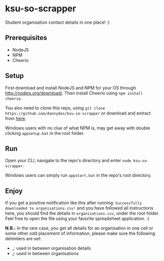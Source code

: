 ksu-so-scrapper
===============
Student organisation contact details in one place! :)

## Prerequisites
* NodeJS
* NPM
* Cheerio

## Setup
First download and install NodeJS and NPM for your OS through http://nodejs.org/download/. Then install Cheerio 
using `` npm install cheerio ``.

You also need to clone this repo, using `` git clone https://github.com/dannydes/ksu-so-scrapper `` or download 
and extract from [here](https://github.com/ictsamalta/ksu-so-scrapper/archive/master.zip).

Windows users with no clue of what NPM is, may get away with double clicking `` appsetup.bat `` in the root folder.

## Run
Open your CLI, navigate to the repo's directory and enter `` node ksu-so-scrapper ``.

Windows users can simply run `` appstart.bat `` in the repo's root directory.

## Enjoy
If you get a positive notification like this after running:
`` Successfully downloaded to organisations.csv! ``
and you have followed all instructions here, you should find the details in `` organisations.csv ``,
under the root folder. Feel free to open the file using your favorite spreadsheet application. :)

**N.B.:** In the rare case, you get all details for an organisation in one cell or some other odd placement of 
information, please make sure the following delimiters are set:
* **,**: used in between organisation details
* **;**: used in between organisations
